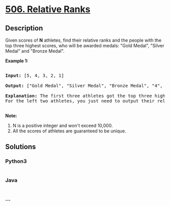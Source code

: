 # [506. Relative Ranks](https://leetcode.com/problems/relative-ranks)

## Description
<p>

Given scores of <b>N</b> athletes, find their relative ranks and the people with the top three highest scores, who will be awarded medals: "Gold Medal", "Silver Medal" and "Bronze Medal".</p>



<p><b>Example 1:</b><br />

<pre>

<b>Input:</b> [5, 4, 3, 2, 1]

<b>Output:</b> ["Gold Medal", "Silver Medal", "Bronze Medal", "4", "5"]

<b>Explanation:</b> The first three athletes got the top three highest scores, so they got "Gold Medal", "Silver Medal" and "Bronze Medal". <br/>For the left two athletes, you just need to output their relative ranks according to their scores.

</pre>

</p>



<p><b>Note:</b><br>

<ol>

<li>N is a positive integer and won't exceed 10,000.</li>

<li>All the scores of athletes are guaranteed to be unique.</li>

</ol>

</p>




## Solutions


<!-- tabs:start -->

### **Python3**

```python

```

### **Java**

```java

```

### **...**
```

```

<!-- tabs:end -->
